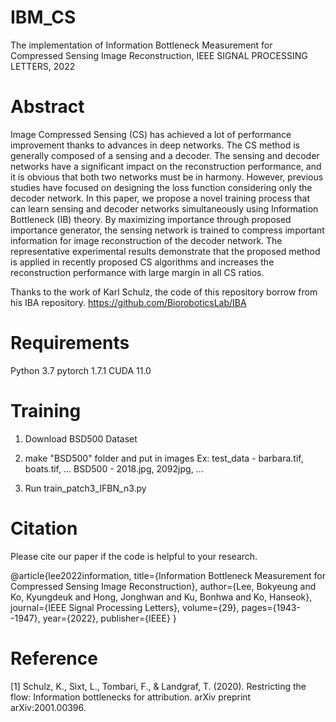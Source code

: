 # IBM_CS
The implementation of Information Bottleneck Measurement for Compressed Sensing Image Reconstruction, IEEE SIGNAL PROCESSING LETTERS, 2022

# Abstract
Image Compressed Sensing (CS) has achieved a lot of performance improvement thanks to advances in deep networks. The CS method is generally composed of a sensing and a decoder. The sensing and decoder networks have a significant impact on the reconstruction performance, and it is obvious that both two networks must be in harmony. However, previous studies have focused on designing the loss function considering only the decoder network. In this paper, we propose a novel training process that can learn sensing and decoder networks simultaneously using Information Bottleneck (IB) theory. By maximizing importance through proposed importance generator, the sensing network is trained to compress important information for image reconstruction of the decoder network. The representative experimental results demonstrate that the proposed method is applied in recently proposed CS algorithms and increases the reconstruction performance with large margin in all CS ratios.

Thanks to the work of Karl Schulz, the code of this repository borrow from his IBA repository. https://github.com/BioroboticsLab/IBA

# Requirements
Python 3.7
pytorch 1.7.1
CUDA 11.0

# Training

1. Download BSD500 Dataset

2. make "BSD500" folder and put in images
Ex: 
test_data - barbara.tif, boats.tif, ...
BSD500 - 2018.jpg, 2092jpg, ...

3. Run train_patch3_IFBN_n3.py

# Citation
Please cite our paper if the code is helpful to your research.

@article{lee2022information,
  title={Information Bottleneck Measurement for Compressed Sensing Image Reconstruction},
  author={Lee, Bokyeung and Ko, Kyungdeuk and Hong, Jonghwan and Ku, Bonhwa and Ko, Hanseok},
  journal={IEEE Signal Processing Letters},
  volume={29},
  pages={1943--1947},
  year={2022},
  publisher={IEEE}
}

# Reference
[1] Schulz, K., Sixt, L., Tombari, F., & Landgraf, T. (2020). Restricting the flow: Information bottlenecks for attribution. arXiv preprint arXiv:2001.00396.
